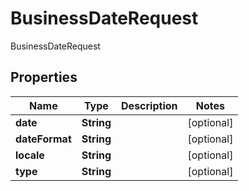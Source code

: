 

# BusinessDateRequest

BusinessDateRequest

## Properties

| Name | Type | Description | Notes |
|------------ | ------------- | ------------- | -------------|
|**date** | **String** |  |  [optional] |
|**dateFormat** | **String** |  |  [optional] |
|**locale** | **String** |  |  [optional] |
|**type** | **String** |  |  [optional] |



